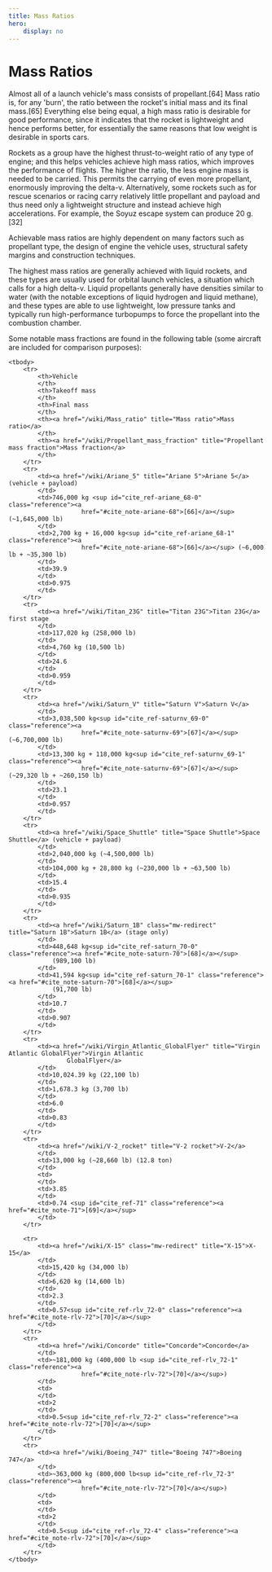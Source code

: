 ```yaml
---
title: Mass Ratios
hero:
    display: no
---
```


# Mass Ratios

Almost all of a launch vehicle's mass consists of propellant.[64] Mass ratio is, for any 'burn', the ratio between the
rocket's initial mass and its final mass.[65] Everything else being equal, a high mass ratio is desirable for good
performance, since it indicates that the rocket is lightweight and hence performs better, for essentially the same
reasons that low weight is desirable in sports cars.

Rockets as a group have the highest thrust-to-weight ratio of any type of engine; and this helps vehicles achieve high
mass ratios, which improves the performance of flights. The higher the ratio, the less engine mass is needed to be
carried. This permits the carrying of even more propellant, enormously improving the delta-v. Alternatively, some
rockets such as for rescue scenarios or racing carry relatively little propellant and payload and thus need only a
lightweight structure and instead achieve high accelerations. For example, the Soyuz escape system can produce 20 g.[32]

Achievable mass ratios are highly dependent on many factors such as propellant type, the design of engine the vehicle
uses, structural safety margins and construction techniques.

The highest mass ratios are generally achieved with liquid rockets, and these types are usually used for orbital launch
vehicles, a situation which calls for a high delta-v. Liquid propellants generally have densities similar to water (with
the notable exceptions of liquid hydrogen and liquid methane), and these types are able to use lightweight, low pressure
tanks and typically run high-performance turbopumps to force the propellant into the combustion chamber.

Some notable mass fractions are found in the following table (some aircraft are included for comparison purposes):

<table class="wikitable">

    <tbody>
        <tr>
            <th>Vehicle
            </th>
            <th>Takeoff mass
            </th>
            <th>Final mass
            </th>
            <th><a href="/wiki/Mass_ratio" title="Mass ratio">Mass ratio</a>
            </th>
            <th><a href="/wiki/Propellant_mass_fraction" title="Propellant mass fraction">Mass fraction</a>
            </th>
        </tr>
        <tr>
            <td><a href="/wiki/Ariane_5" title="Ariane 5">Ariane 5</a> (vehicle + payload)
            </td>
            <td>746,000 kg <sup id="cite_ref-ariane_68-0" class="reference"><a
                        href="#cite_note-ariane-68">[66]</a></sup> (~1,645,000 lb)
            </td>
            <td>2,700 kg + 16,000 kg<sup id="cite_ref-ariane_68-1" class="reference"><a
                        href="#cite_note-ariane-68">[66]</a></sup> (~6,000 lb + ~35,300 lb)
            </td>
            <td>39.9
            </td>
            <td>0.975
            </td>
        </tr>
        <tr>
            <td><a href="/wiki/Titan_23G" title="Titan 23G">Titan 23G</a> first stage
            </td>
            <td>117,020 kg (258,000 lb)
            </td>
            <td>4,760 kg (10,500 lb)
            </td>
            <td>24.6
            </td>
            <td>0.959
            </td>
        </tr>
        <tr>
            <td><a href="/wiki/Saturn_V" title="Saturn V">Saturn V</a>
            </td>
            <td>3,038,500 kg<sup id="cite_ref-saturnv_69-0" class="reference"><a
                        href="#cite_note-saturnv-69">[67]</a></sup> (~6,700,000 lb)
            </td>
            <td>13,300 kg + 118,000 kg<sup id="cite_ref-saturnv_69-1" class="reference"><a
                        href="#cite_note-saturnv-69">[67]</a></sup> (~29,320 lb + ~260,150 lb)
            </td>
            <td>23.1
            </td>
            <td>0.957
            </td>
        </tr>
        <tr>
            <td><a href="/wiki/Space_Shuttle" title="Space Shuttle">Space Shuttle</a> (vehicle + payload)
            </td>
            <td>2,040,000 kg (~4,500,000 lb)
            </td>
            <td>104,000 kg + 28,800 kg (~230,000 lb + ~63,500 lb)
            </td>
            <td>15.4
            </td>
            <td>0.935
            </td>
        </tr>
        <tr>
            <td><a href="/wiki/Saturn_1B" class="mw-redirect" title="Saturn 1B">Saturn 1B</a> (stage only)
            </td>
            <td>448,648 kg<sup id="cite_ref-saturn_70-0" class="reference"><a href="#cite_note-saturn-70">[68]</a></sup>
                (989,100 lb)
            </td>
            <td>41,594 kg<sup id="cite_ref-saturn_70-1" class="reference"><a href="#cite_note-saturn-70">[68]</a></sup>
                (91,700 lb)
            </td>
            <td>10.7
            </td>
            <td>0.907
            </td>
        </tr>
        <tr>
            <td><a href="/wiki/Virgin_Atlantic_GlobalFlyer" title="Virgin Atlantic GlobalFlyer">Virgin Atlantic
                    GlobalFlyer</a>
            </td>
            <td>10,024.39 kg (22,100 lb)
            </td>
            <td>1,678.3 kg (3,700 lb)
            </td>
            <td>6.0
            </td>
            <td>0.83
            </td>
        </tr>
        <tr>
            <td><a href="/wiki/V-2_rocket" title="V-2 rocket">V-2</a>
            </td>
            <td>13,000 kg (~28,660 lb) (12.8 ton)
            </td>
            <td>
            </td>
            <td>3.85
            </td>
            <td>0.74 <sup id="cite_ref-71" class="reference"><a href="#cite_note-71">[69]</a></sup>
            </td>
        </tr>

        <tr>
            <td><a href="/wiki/X-15" class="mw-redirect" title="X-15">X-15</a>
            </td>
            <td>15,420 kg (34,000 lb)
            </td>
            <td>6,620 kg (14,600 lb)
            </td>
            <td>2.3
            </td>
            <td>0.57<sup id="cite_ref-rlv_72-0" class="reference"><a href="#cite_note-rlv-72">[70]</a></sup>
            </td>
        </tr>
        <tr>
            <td><a href="/wiki/Concorde" title="Concorde">Concorde</a>
            </td>
            <td>~181,000 kg (400,000 lb <sup id="cite_ref-rlv_72-1" class="reference"><a
                        href="#cite_note-rlv-72">[70]</a></sup>)
            </td>
            <td>
            </td>
            <td>2
            </td>
            <td>0.5<sup id="cite_ref-rlv_72-2" class="reference"><a href="#cite_note-rlv-72">[70]</a></sup>
            </td>
        </tr>
        <tr>
            <td><a href="/wiki/Boeing_747" title="Boeing 747">Boeing 747</a>
            </td>
            <td>~363,000 kg (800,000 lb<sup id="cite_ref-rlv_72-3" class="reference"><a
                        href="#cite_note-rlv-72">[70]</a></sup>)
            </td>
            <td>
            </td>
            <td>2
            </td>
            <td>0.5<sup id="cite_ref-rlv_72-4" class="reference"><a href="#cite_note-rlv-72">[70]</a></sup>
            </td>
        </tr>
    </tbody>
</table>
